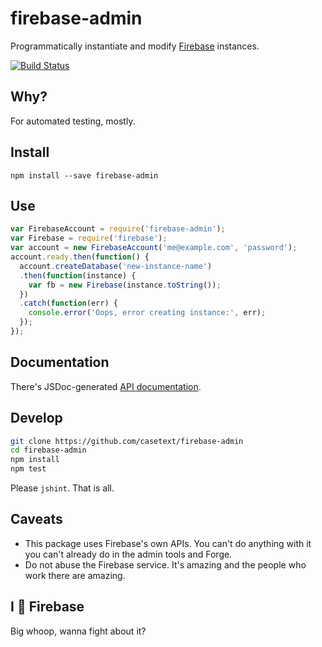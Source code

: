 firebase-admin
==============

Programmatically instantiate and modify [Firebase](https://firebase.com) instances.

[![Build Status](https://travis-ci.org/casetext/firebase-admin.svg?branch=master)](https://travis-ci.org/casetext/firebase-admin)

## Why?

For automated testing, mostly.

## Install

```npm install --save firebase-admin```

## Use

```javascript
var FirebaseAccount = require('firebase-admin');
var Firebase = require('firebase');
var account = new FirebaseAccount('me@example.com', 'password');
account.ready.then(function() {
  account.createDatabase('new-instance-name')
  .then(function(instance) {
    var fb = new Firebase(instance.toString());
  })
  .catch(function(err) {
    console.error('Oops, error creating instance:', err);
  });
});
```

## Documentation

There's JSDoc-generated [API documentation](https://casetext.github.io/firebase-admin).

## Develop

```bash
git clone https://github.com/casetext/firebase-admin
cd firebase-admin
npm install
npm test
```

Please ```jshint```. That is all.

## Caveats

- This package uses Firebase's own APIs. You can't do anything with it you can't
already do in the admin tools and Forge.
- Do not abuse the Firebase service. It's amazing and the people who work there
are amazing.

## I :heartbeat: Firebase

Big whoop, wanna fight about it?
